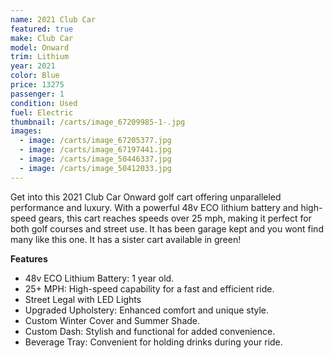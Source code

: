 ```yaml
---
name: 2021 Club Car
featured: true
make: Club Car
model: Onward
trim: Lithium
year: 2021
color: Blue
price: 13275
passenger: 1
condition: Used
fuel: Electric
thumbnail: /carts/image_67209985-1-.jpg
images:
  - image: /carts/image_67205377.jpg
  - image: /carts/image_67197441.jpg
  - image: /carts/image_50446337.jpg
  - image: /carts/image_50412033.jpg
---
```

Get into this 2021 Club Car Onward golf cart offering unparalleled performance and luxury. With a powerful 48v ECO lithium battery and high-speed gears, this cart reaches speeds over 25 mph, making it perfect for both golf courses and street use. It has been garage kept and you wont find many like this one.  It has a sister cart available in green! 

**Features**

* 48v ECO Lithium Battery: 1 year old.
* 25+ MPH: High-speed capability for a fast and efficient ride.
* Street Legal with LED Lights 
* Upgraded Upholstery: Enhanced comfort and unique style.
* Custom Winter Cover and Summer Shade.
* Custom Dash: Stylish and functional for added convenience.
* Beverage Tray: Convenient for holding drinks during your ride.
